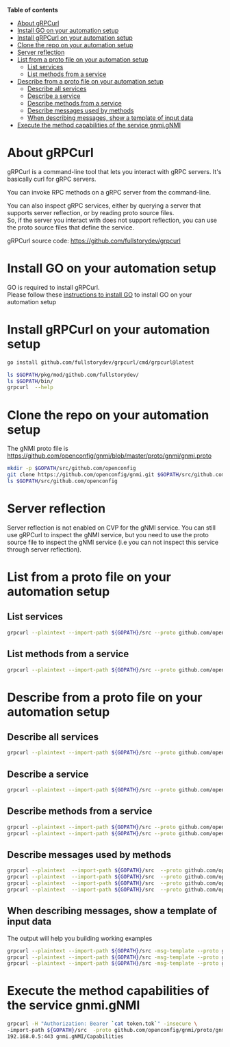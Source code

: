 **Table of contents**
- [About gRPCurl](#about-grpcurl)
- [Install GO on your automation setup](#install-go-on-your-automation-setup)
- [Install gRPCurl on your automation setup](#install-grpcurl-on-your-automation-setup)
- [Clone the repo on your automation setup](#clone-the-repo-on-your-automation-setup)
- [Server reflection](#server-reflection)
- [List from a proto file on your automation setup](#list-from-a-proto-file-on-your-automation-setup)
  - [List services](#list-services)
  - [List methods from a service](#list-methods-from-a-service)
- [Describe from a proto file on your automation setup](#describe-from-a-proto-file-on-your-automation-setup)
  - [Describe all services](#describe-all-services)
  - [Describe a service](#describe-a-service)
  - [Describe methods from a service](#describe-methods-from-a-service)
  - [Describe messages used by methods](#describe-messages-used-by-methods)
  - [When describing messages, show a template of input data](#when-describing-messages-show-a-template-of-input-data)
- [Execute the method capabilities of the service gnmi.gNMI](#execute-the-method-capabilities-of-the-service-gnmignmi)

# About gRPCurl

gRPCurl is a command-line tool that lets you interact with gRPC servers. It's basically curl for gRPC servers.  

You can invoke RPC methods on a gRPC server from the command-line.  

You can also inspect gRPC services, either by querying a server that supports server reflection, or by reading proto source files.  
So, if the server you interact with does not support reflection, you can use the proto source files that define the service.  

gRPCurl source code: https://github.com/fullstorydev/grpcurl

# Install GO on your automation setup

GO is required to install gRPCurl.  
Please follow these [instructions to install GO](../../GO.md) to install GO on your automation setup

# Install gRPCurl on your automation setup

```bash
go install github.com/fullstorydev/grpcurl/cmd/grpcurl@latest
```

```bash
ls $GOPATH/pkg/mod/github.com/fullstorydev/
ls $GOPATH/bin/
grpcurl  --help
```

# Clone the repo on your automation setup

The gNMI proto file is https://github.com/openconfig/gnmi/blob/master/proto/gnmi/gnmi.proto

```bash
mkdir -p $GOPATH/src/github.com/openconfig
git clone https://github.com/openconfig/gnmi.git $GOPATH/src/github.com/openconfig/gnmi
ls $GOPATH/src/github.com/openconfig
```

# Server reflection

Server reflection is not enabled on CVP for the gNMI service. You can still use gRPCurl to inspect the gNMI service, but you need to use the proto source file to inspect the gNMI service (i.e you can not inspect this service through server reflection).  

# List from a proto file on your automation setup

## List services

```bash
grpcurl --plaintext --import-path ${GOPATH}/src --proto github.com/openconfig/gnmi/proto/gnmi/gnmi.proto list
```

## List methods from a service

```bash
grpcurl --plaintext --import-path ${GOPATH}/src --proto github.com/openconfig/gnmi/proto/gnmi/gnmi.proto list gnmi.gNMI
```

# Describe from a proto file on your automation setup

## Describe all services

```bash
grpcurl --plaintext --import-path ${GOPATH}/src --proto github.com/openconfig/gnmi/proto/gnmi/gnmi.proto describe
```

## Describe a service

```bash
grpcurl --plaintext --import-path ${GOPATH}/src --proto github.com/openconfig/gnmi/proto/gnmi/gnmi.proto describe gnmi.gNMI
```

## Describe methods from a service

```bash
grpcurl --plaintext --import-path ${GOPATH}/src --proto github.com/openconfig/gnmi/proto/gnmi/gnmi.proto describe gnmi.gNMI.Capabilities
grpcurl --plaintext --import-path ${GOPATH}/src --proto github.com/openconfig/gnmi/proto/gnmi/gnmi.proto describe gnmi.gNMI.Subscribe
```

## Describe messages used by methods

```bash
grpcurl --plaintext  --import-path ${GOPATH}/src  --proto github.com/openconfig/gnmi/proto/gnmi/gnmi.proto describe .gnmi.CapabilityRequest
grpcurl --plaintext  --import-path ${GOPATH}/src  --proto github.com/openconfig/gnmi/proto/gnmi/gnmi.proto describe .gnmi.SubscribeRequest
grpcurl --plaintext  --import-path ${GOPATH}/src  --proto github.com/openconfig/gnmi/proto/gnmi/gnmi.proto describe .gnmi.SubscriptionList
grpcurl --plaintext  --import-path ${GOPATH}/src  --proto github.com/openconfig/gnmi/proto/gnmi/gnmi.proto describe .gnmi.Subscription
```

## When describing messages, show a template of input data

The output will help you building working examples

```bash
grpcurl --plaintext --import-path ${GOPATH}/src -msg-template --proto github.com/openconfig/gnmi/proto/gnmi/gnmi.proto  describe .gnmi.SubscribeRequest
grpcurl --plaintext --import-path ${GOPATH}/src -msg-template --proto github.com/openconfig/gnmi/proto/gnmi/gnmi.proto describe .gnmi.Subscription 
grpcurl --plaintext --import-path ${GOPATH}/src -msg-template --proto github.com/openconfig/gnmi/proto/gnmi/gnmi.proto describe .gnmi.SubscriptionList
```

# Execute the method capabilities of the service gnmi.gNMI

```bash
grpcurl -H "Authorization: Bearer `cat token.tok`" -insecure \
-import-path ${GOPATH}/src  -proto github.com/openconfig/gnmi/proto/gnmi/gnmi.proto \
192.168.0.5:443 gnmi.gNMI/Capabilities
```

